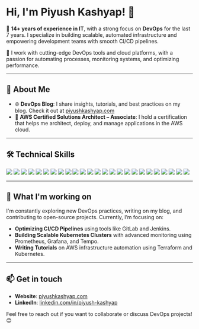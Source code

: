# Hi, I'm Piyush Kashyap! 👋

🚀 **14+ years of experience in IT**, with a strong focus on **DevOps** for the last 7 years. I specialize in building scalable, automated infrastructure and empowering development teams with smooth CI/CD pipelines.

🔧 I work with cutting-edge DevOps tools and cloud platforms, with a passion for automating processes, monitoring systems, and optimizing performance.

---

## 🚀 About Me
- 🌐 **DevOps Blog**: I share insights, tutorials, and best practices on my blog. Check it out at [piyushkashyap.com](https://piyushkashyap.com)
- 🎯 **AWS Certified Solutions Architect – Associate**: I hold a certification that helps me architect, deploy, and manage applications in the AWS cloud.

---

## 🛠️ Technical Skills

<p>
  <img src="https://img.shields.io/badge/AWS-%23232F3E.svg?style=for-the-badge&logo=amazon-aws&logoColor=white" style="display: inline-block;"/>
  <img src="https://img.shields.io/badge/Azure-%230072C6.svg?style=for-the-badge&logo=microsoft-azure&logoColor=white" style="display: inline-block;"/>
  <img src="https://img.shields.io/badge/Terraform-%235835CC.svg?style=for-the-badge&logo=terraform&logoColor=white" style="display: inline-block;"/>
  <img src="https://img.shields.io/badge/Terragrunt-%236B4F3C.svg?style=for-the-badge&logo=terraform&logoColor=white" style="display: inline-block;"/>
  <img src="https://img.shields.io/badge/Ansible-%23A50027.svg?style=for-the-badge&logo=ansible&logoColor=white" style="display: inline-block;"/>
  <img src="https://img.shields.io/badge/Crossplane-%233C3D54.svg?style=for-the-badge&logo=crossplane&logoColor=white" style="display: inline-block;"/>
  <img src="https://img.shields.io/badge/GitLab-%23181717.svg?style=for-the-badge&logo=gitlab&logoColor=white" style="display: inline-block;"/>
  <img src="https://img.shields.io/badge/Jenkins-%23D24939.svg?style=for-the-badge&logo=jenkins&logoColor=white" style="display: inline-block;"/>
  <img src="https://img.shields.io/badge/SonarQube-%23FCA121.svg?style=for-the-badge&logo=SonarQube&logoColor=white" style="display: inline-block;"/>
  <img src="https://img.shields.io/badge/ArgoCD-%237B42BC.svg?style=for-the-badge&logo=argo&logoColor=white" style="display: inline-block;"/>
  <img src="https://img.shields.io/badge/Docker-%232496ED.svg?style=for-the-badge&logo=docker&logoColor=white" style="display: inline-block;"/>
  <img src="https://img.shields.io/badge/Kubernetes-%23326ce5.svg?style=for-the-badge&logo=kubernetes&logoColor=white" style="display: inline-block;"/>
  <img src="https://img.shields.io/badge/Istio-%233336FF.svg?style=for-the-badge&logo=istio&logoColor=white" style="display: inline-block;"/>
  <img src="https://img.shields.io/badge/Backstage-%2300023B.svg?style=for-the-badge&logo=backstage&logoColor=white" style="display: inline-block;"/>
  <img src="https://img.shields.io/badge/Prometheus-%23E6522C.svg?style=for-the-badge&logo=prometheus&logoColor=white" style="display: inline-block;"/>
  <img src="https://img.shields.io/badge/Grafana-%23F46800.svg?style=for-the-badge&logo=grafana&logoColor=white" style="display: inline-block;"/>
  <img src="https://img.shields.io/badge/Tempo-%237F00FF.svg?style=for-the-badge&logo=grafana&logoColor=white" style="display: inline-block;"/>
  <img src="https://img.shields.io/badge/Loki-%2332A3E0.svg?style=for-the-badge&logo=Grafana&logoColor=white" style="display: inline-block;"/>
  <img src="https://img.shields.io/badge/OpenTelemetry-%230E6B8E.svg?style=for-the-badge&logo=open-telemetry&logoColor=white" style="display: inline-block;"/>
  <img src="https://img.shields.io/badge/Elasticsearch-%23EA6F2A.svg?style=for-the-badge&logo=elasticsearch&logoColor=white" style="display: inline-block;"/>
  <img src="https://img.shields.io/badge/Thanos-%234645A3.svg?style=for-the-badge&logo=thanos&logoColor=white" style="display: inline-block;"/>
  <img src="https://img.shields.io/badge/Sentry-%23C12324.svg?style=for-the-badge&logo=sentry&logoColor=white" style="display: inline-block;"/>
  <img src="https://img.shields.io/badge/Python-%233776AB.svg?style=for-the-badge&logo=python&logoColor=white" style="display: inline-block;"/>
  <img src="https://img.shields.io/badge/Git-%23F05032.svg?style=for-the-badge&logo=git&logoColor=white" style="display: inline-block;"/>
  <img src="https://img.shields.io/badge/Linux-%23FCC624.svg?style=for-the-badge&logo=linux&logoColor=black" style="display: inline-block;"/>
</p>

---

## 🌱 What I'm working on
I'm constantly exploring new DevOps practices, writing on my blog, and contributing to open-source projects. Currently, I’m focusing on:
- **Optimizing CI/CD Pipelines** using tools like GitLab and Jenkins.
- **Building Scalable Kubernetes Clusters** with advanced monitoring using Prometheus, Grafana, and Tempo.
- **Writing Tutorials** on AWS infrastructure automation using Terraform and Kubernetes.

---

## 📫 Get in touch
- **Website**: [piyushkashyap.com](https://piyushkashyap.com)
- **LinkedIn**: [linkedin.com/in/piyush-kashyap](https://www.linkedin.com/in/piyushkashyap1988/)

Feel free to reach out if you want to collaborate or discuss DevOps projects! 😊
